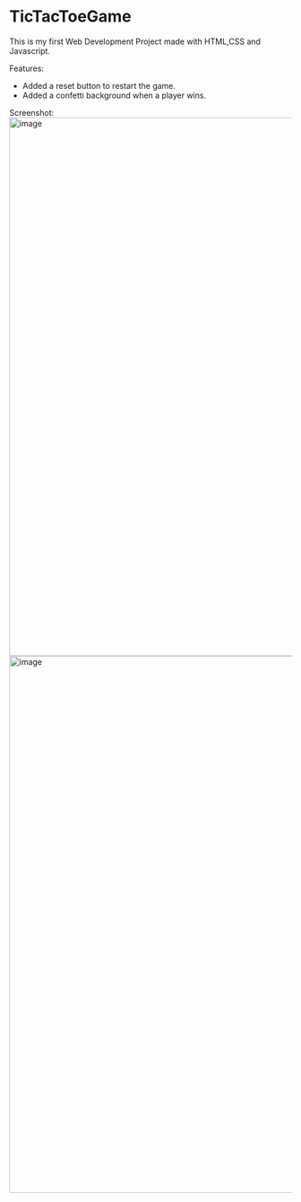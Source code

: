 # TicTacToeGame<br>
This is my first Web Development Project made with HTML,CSS and Javascript.<br>

Features:
<ul>
  <li>Added a reset button to restart the game.</li>
  <li>Added a confetti background when a player wins.</li>
</ul>

Screenshot:
<img width="959" alt="image" src="https://github.com/user-attachments/assets/ccb34e5a-7e58-4777-9822-cbee16509a7c" />
<img width="956" alt="image" src="https://github.com/user-attachments/assets/0216a62a-6c95-4861-ad6a-b49cdabbd067" />



